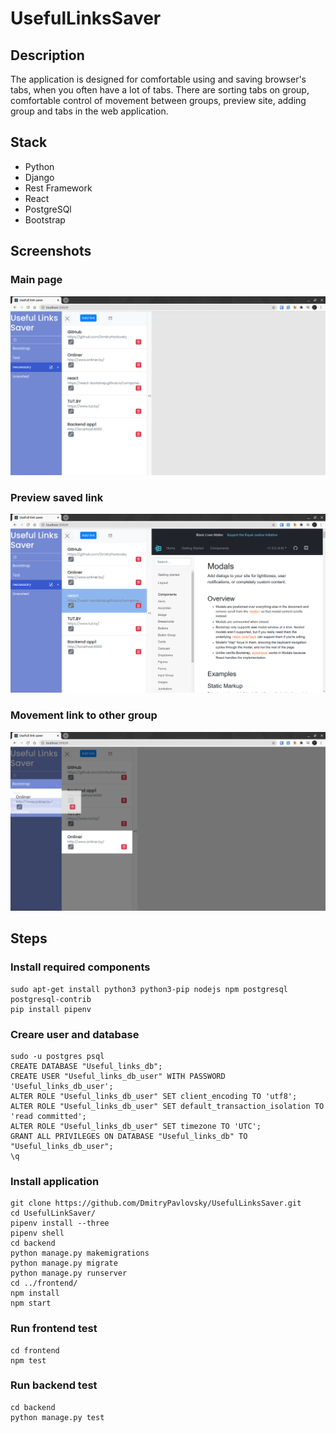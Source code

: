 # UsefulLinksSaver

## Description
  The application is designed for comfortable using and saving browser's tabs, when you often have a lot of tabs.
  There are sorting tabs on group, comfortable control of movement between groups, preview site, adding group and tabs in the web application.

## Stack

* Python
* Django 
* Rest Framework
* React
* PostgreSQl
* Bootstrap

## Screenshots

### Main page
![Main screen](./Screenshots/main.png)

### Preview saved link
![Preview](./Screenshots/preview.png)

### Movement link to other group
![dnd](./Screenshots/dragAndDrop.png)

## Steps
### Install required components
    sudo apt-get install python3 python3-pip nodejs npm postgresql postgresql-contrib
    pip install pipenv

### Creare user and database
    sudo -u postgres psql
    CREATE DATABASE "Useful_links_db";
    CREATE USER "Useful_links_db_user" WITH PASSWORD 'Useful_links_db_user';
    ALTER ROLE "Useful_links_db_user" SET client_encoding TO 'utf8';
    ALTER ROLE "Useful_links_db_user" SET default_transaction_isolation TO 'read committed';
    ALTER ROLE "Useful_links_db_user" SET timezone TO 'UTC';
    GRANT ALL PRIVILEGES ON DATABASE "Useful_links_db" TO "Useful_links_db_user";
    \q

### Install application
    git clone https://github.com/DmitryPavlovsky/UsefulLinksSaver.git
    cd UsefulLinkSaver/
    pipenv install --three
    pipenv shell
    cd backend
    python manage.py makemigrations
    python manage.py migrate
    python manage.py runserver
    cd ../frontend/
    npm install 
    npm start

### Run frontend test 
    cd frontend
    npm test

### Run backend test 
    cd backend
    python manage.py test